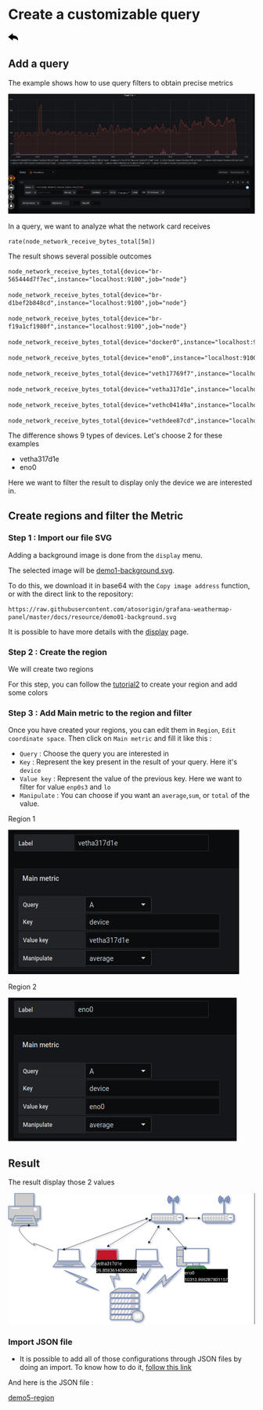  
# Create a customizable query
[![](../../screenshots/other/Go-back.png)](README.md)
 
## Add a query

The example shows how to use query filters to obtain precise metrics


![step 01](../../screenshots/demo/tutorial05/step01.png)


In a query, we want to analyze what the network card receives


```
rate(node_network_receive_bytes_total[5m])

```



The result shows several possible outcomes


```
node_network_receive_bytes_total{device="br-565444d7f7ec",instance="localhost:9100",job="node"}

node_network_receive_bytes_total{device="br-d1bef2b848cd",instance="localhost:9100",job="node"}

node_network_receive_bytes_total{device="br-f19a1cf1980f",instance="localhost:9100",job="node"}

node_network_receive_bytes_total{device="docker0",instance="localhost:9100",job="node"}

node_network_receive_bytes_total{device="eno0",instance="localhost:9100",job="node"}

node_network_receive_bytes_total{device="veth17769f7",instance="localhost:9100",job="node"}

node_network_receive_bytes_total{device="vetha317d1e",instance="localhost:9100",job="node"}

node_network_receive_bytes_total{device="vethc04149a",instance="localhost:9100",job="node"}

node_network_receive_bytes_total{device="vethdee87cd",instance="localhost:9100",job="node"}

```

The difference shows 9 types of devices. Let's choose 2 for these examples

- vetha317d1e
- eno0


Here we want to filter the result to display only the device we are interested in.


## Create regions and filter the Metric

### Step 1 : Import our file SVG

Adding a background image is done from the `display` menu.

The selected image will be [demo1-background.svg](../../resource/demo01-background.svg). 

To do this, we download it in base64 with the `Copy image address` function, or with the direct link to the repository: 


```
https://raw.githubusercontent.com/atosorigin/grafana-weathermap-panel/master/docs/resource/demo01-background.svg
```


It is possible to have more details with the [display](../editor/display.md) page.


### Step 2 : Create the region

We will create two regions

For this step, you can follow the [tutorial2](tutorial2.md) to create your region and add some colors

### Step 3 : Add Main metric to the region and filter

Once you have created your regions, you can edit them in `Region`, `Edit coordinate space`. Then click on `Main metric` and fill it like this :
- `Query` : Choose the query you are interested in
- `Key` : Represent the key present in the result of your query. Here it's `device`
- `Value key` : Represent the value of the previous key. Here we want to filter for value `enp0s3` and `lo`
- `Manipulate` : You can choose if you want an `average`,`sum`, or `total` of the value.

Region 1

![step 02](../../screenshots/demo/tutorial05/step2.jpg)


Region 2

![step 03](../../screenshots/demo/tutorial05/step03.png)

## Result

The result display those 2 values

![step 04](../../screenshots/demo/tutorial05/demo5.png)

### Import JSON file

- It is possible to add all of those configurations through JSON files by doing an import. To know how to do it, [follow this link](../editor/import.md)

And here is the JSON file :

[demo5-region](../../resource/demo05-region.json) 
